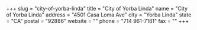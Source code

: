 +++
slug = "city-of-yorba-linda"
title = "City of Yorba Linda"
name = "City of Yorba Linda"
address = "4501 Casa Loma Ave"
city = "Yorba Linda"
state = "CA"
postal = "92886"
website = ""
phone = "714 961-7181"
fax = ""
+++
